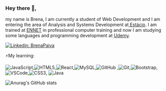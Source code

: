 ### Hey there 👋,


my name is Brena, I am currently a student of Web Development and I am entering the area of ​​Analysis and Systems Development at<a href="https://www.estacio.br/"> Estácio</a>.  I am trained at <a href="https://www.ennet.com.br/">ENNET</a> in professional computer training and now I am studying some languages ​​and programming development at <a href="https://www.Udemy.com">Udemy</a>.



[![Linkedin: BrenaPaiva](https://img.shields.io/badge/-Linkedin-blue?style=flat-square&logo=Linkedin&logoColor=white&link=https://www.linkedin.com/in/brena-paiva-77363717b)](https://www.linkedin.com/in/brena-paiva-77363717b)

⚡My learning:

 ![JavaScript](https://img.shields.io/badge/-JavaScript-black?style=flat-square&logo=javascript),![HTML5](https://img.shields.io/badge/-HTML5-E34F26?style=flat-square&logo=html5&logoColor=white),![React](https://img.shields.io/badge/-React-2496ED?style=flat-square&logo=react&logoColor=white),![MySQL](https://img.shields.io/badge/-MySQL-4479A1?style=flat-square&logo=mysql&logoColor=white),![GitHub](https://img.shields.io/badge/-GitHub-181717?style=flat-square&logo=github)
,![Git](https://img.shields.io/badge/-Git-black?style=flat-square&logo=git),![Bootstrap](https://img.shields.io/badge/-Bootstrap-563D7C?style=flat-square&logo=bootstrap),![VSCode](https://img.shields.io/badge/-VSCode-007ACC?style=flat-square&logo=visual-studio-code&logoColor=white),![CSS3](https://img.shields.io/badge/-CSS3-1572B6?style=flat-square&logo=css3), ![Java](https://img.shields.io/badge/-Java-007396?style=flat-square&logo=java)


![Anurag's GitHub stats](https://github-readme-stats.vercel.app/api?username=BrenaPaiva&theme=radical&show_icons=true)
